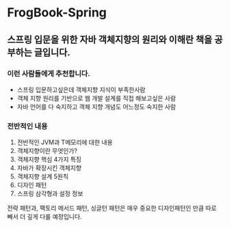 # FrogBook-Spring

## 스프링 입문을 위한 자바 객체지향의 원리와 이해란 책을 공부하는 글입니다.

### 이런 사람들에게 추천합니다.
 
 - 스프링 입문하고싶은데 객체지향 지식이 부족한사람
 - 객체 지향 원리를 기반으로 웹 개발 설계를 직접 해보고싶은 사람
 - 자바 언어를 다 숙지하고 객체 지향 개념도 어느정도 숙지한 사람
 
 ### 전반적인 내용
 
  1. 전반적인 JVM과 T메모리에 대한 내용
  2. 객체지향이란 무엇인가?
  3. 객체지향 핵심 4가지 특징
  4. 자바가 확장시킨 객체지향
  5. 객체지향 설계 5원칙
  6. 디자인 패턴
  7. 스프링 삼각형과 설정 정보


전략 패턴과, 팩토리 메서드 패턴, 싱글턴 패턴은 매우 중요한 디자인패턴인 만큼 따로 빼서 더 깊게 다룰 예정입니다.
